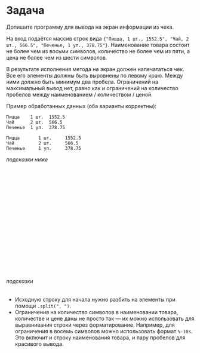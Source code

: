 # Задача

Допишите программу для вывода на экран информации из чека.

На вход подаётся массив строк вида `{"Пицца, 1 шт., 1552.5", "Чай, 2 шт., 566.5", "Печенье, 1 уп., 378.75"}`.
Наименование
товара состоит не более чем из восьми символов, количество не более чем из пяти, а цена не более чем из шести символов.

В результате исполнения метода на экран должен напечататься чек. Все его элементы должны быть выровнены по левому краю.
Между ними должно быть минимум два пробела. Ограничений на максимальный вывод нет, равно как и ограничений на количество
пробелов между наименованием / количеством / ценой.

Пример обработанных данных (оба варианты корректны):

```
Пицца    1 шт.  1552.5
Чай      2 шт.  566.5
Печенье  1 уп.  378.75
```

```
Пицца       1 шт.     1552.5
Чай         2 шт.     566.5
Печенье     1 уп.     378.75 
```

_подсказки ниже_
<br><br><br><br><br><br><br><br><br><br><br><br><br><br><br><br><br><br>

###### подсказки

- Исходную строку для начала нужно разбить на элементы при помощи `.split(", ")`.
- Ограничения на количество символов в наименовании товара, количестве и цене даны не просто так — их можно использовать
  для выравнивания строки через форматирование. Например, для ограничения в восемь символов можно использовать формат
  `%-10s`. Это включит и строку наименования товара, и пару пробелов для красивого вывода.